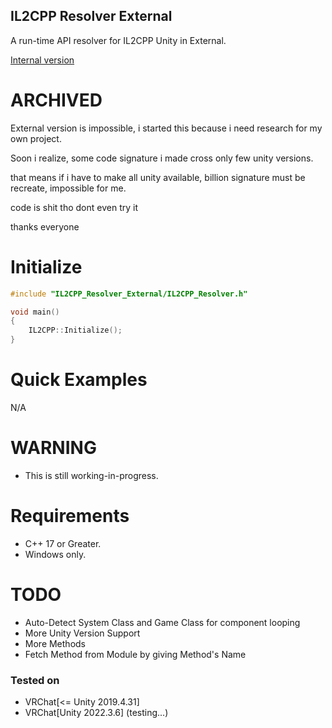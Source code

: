 ## IL2CPP Resolver External
A run-time API resolver for IL2CPP Unity in External.

[Internal version](https://github.com/sneakyevilSK/IL2CPP_Resolver)

# ARCHIVED
External version is impossible, i started this because i need research for my own project.

Soon i realize, some code signature i made cross only few unity versions.

that means if i have to make all unity available, billion signature must be recreate, impossible for me.

code is shit tho dont even try it

thanks everyone

# Initialize
```cpp
#include "IL2CPP_Resolver_External/IL2CPP_Resolver.h"

void main()
{
    IL2CPP::Initialize();
}
```

# Quick Examples
N/A

# WARNING
* This is still working-in-progress.

# Requirements
* C++ 17 or Greater.
* Windows only.

# TODO
* Auto-Detect System Class and Game Class for component looping
* More Unity Version Support
* More Methods
* Fetch Method from Module by giving Method's Name

### Tested on
* VRChat[<= Unity 2019.4.31]
* VRChat[Unity 2022.3.6] (testing...)
